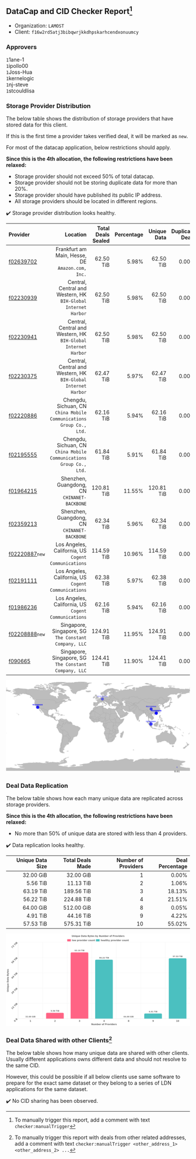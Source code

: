 ## DataCap and CID Checker Report[^1]
 - Organization: `LAMOST`
 - Client: `f16w2rd5atj3bibqwrjkkdhpskarhcendxonuumcy`
### Approvers
`1`1ane-1<br/>`1`ipollo00<br/>`1`Joss-Hua<br/>`1`kernelogic<br/>`1`nj-steve<br/>`1`stcouldlisa


### Storage Provider Distribution
The below table shows the distribution of storage providers that have stored data for this client.

If this is the first time a provider takes verified deal, it will be marked as `new`.

For most of the datacap application, below restrictions should apply.

**Since this is the 4th allocation, the following restrictions have been relaxed:**
 - Storage provider should not exceed 50% of total datacap.
 - Storage provider should not be storing duplicate data for more than 20%.
 - Storage provider should have published its public IP address.
 - All storage providers should be located in different regions.

✔️ Storage provider distribution looks healthy.

| Provider                                                    |                                                               Location | Total Deals Sealed | Percentage | Unique Data | Duplicate Deals |
| :---------------------------------------------------------- | ---------------------------------------------------------------------: | -----------------: | ---------: | ----------: | --------------: |
| [f02639702](https://filfox.info/en/address/f02639702)       |                    Frankfurt am Main, Hesse, DE<br/>`Amazon.com, Inc.` |          62.50 TiB |      5.98% |   62.50 TiB |           0.00% |
| [f02230939](https://filfox.info/en/address/f02230939)       |      Central, Central and Western, HK<br/>`BIH-Global Internet Harbor` |          62.50 TiB |      5.98% |   62.50 TiB |           0.00% |
| [f02230941](https://filfox.info/en/address/f02230941)       |      Central, Central and Western, HK<br/>`BIH-Global Internet Harbor` |          62.50 TiB |      5.98% |   62.50 TiB |           0.00% |
| [f02230375](https://filfox.info/en/address/f02230375)       |      Central, Central and Western, HK<br/>`BIH-Global Internet Harbor` |          62.47 TiB |      5.97% |   62.47 TiB |           0.00% |
| [f02220886](https://filfox.info/en/address/f02220886)       | Chengdu, Sichuan, CN<br/>`China Mobile Communications Group Co., Ltd.` |          62.16 TiB |      5.94% |   62.16 TiB |           0.00% |
| [f02195555](https://filfox.info/en/address/f02195555)       | Chengdu, Sichuan, CN<br/>`China Mobile Communications Group Co., Ltd.` |          61.84 TiB |      5.91% |   61.84 TiB |           0.00% |
| [f01964215](https://filfox.info/en/address/f01964215)       |                        Shenzhen, Guangdong, CN<br/>`CHINANET-BACKBONE` |         120.81 TiB |     11.55% |  120.81 TiB |           0.00% |
| [f02359213](https://filfox.info/en/address/f02359213)       |                        Shenzhen, Guangdong, CN<br/>`CHINANET-BACKBONE` |          62.34 TiB |      5.96% |   62.34 TiB |           0.00% |
| [f02220887](https://filfox.info/en/address/f02220887)`new`  |                Los Angeles, California, US<br/>`Cogent Communications` |         114.59 TiB |     10.96% |  114.59 TiB |           0.00% |
| [f02191111](https://filfox.info/en/address/f02191111)       |                Los Angeles, California, US<br/>`Cogent Communications` |          62.38 TiB |      5.97% |   62.38 TiB |           0.00% |
| [f01986236](https://filfox.info/en/address/f01986236)       |                Los Angeles, California, US<br/>`Cogent Communications` |          62.16 TiB |      5.94% |   62.16 TiB |           0.00% |
| [f02208888](https://filfox.info/en/address/f02208888)`new`  |               Singapore, Singapore, SG<br/>`The Constant Company, LLC` |         124.91 TiB |     11.95% |  124.91 TiB |           0.00% |
| [f090665](https://filfox.info/en/address/f090665)           |               Singapore, Singapore, SG<br/>`The Constant Company, LLC` |         124.41 TiB |     11.90% |  124.41 TiB |           0.00% |

<img src="https://raw.githubusercontent.com/data-preservation-programs/filplus-checker-assets/main/filecoin-project/filecoin-plus-large-datasets/issues/2150/1699407264971.png"/>

### Deal Data Replication
The below table shows how each many unique data are replicated across storage providers.


**Since this is the 4th allocation, the following restrictions have been relaxed:**
- No more than 50% of unique data are stored with less than 4 providers.

✔️ Data replication looks healthy.

| Unique Data Size | Total Deals Made | Number of Providers | Deal Percentage |
| ---------------: | ---------------: | ------------------: | --------------: |
|        32.00 GiB |        32.00 GiB |                   1 |           0.00% |
|         5.56 TiB |        11.13 TiB |                   2 |           1.06% |
|        63.19 TiB |       189.56 TiB |                   3 |          18.13% |
|        56.22 TiB |       224.88 TiB |                   4 |          21.51% |
|        64.00 GiB |       512.00 GiB |                   8 |           0.05% |
|         4.91 TiB |        44.16 TiB |                   9 |           4.22% |
|        57.53 TiB |       575.31 TiB |                  10 |          55.02% |

<img src="https://raw.githubusercontent.com/data-preservation-programs/filplus-checker-assets/main/filecoin-project/filecoin-plus-large-datasets/issues/2150/1699407265633.png"/>

### Deal Data Shared with other Clients[^3]
The below table shows how many unique data are shared with other clients.
Usually different applications owns different data and should not resolve to the same CID.

However, this could be possible if all below clients use same software to prepare for the exact same dataset or they belong to a series of LDN applications for the same dataset.

✔️ No CID sharing has been observed.

[^1]: To manually trigger this report, add a comment with text `checker:manualTrigger`

[^2]: Deals from those addresses are combined into this report as they are specified with `checker:manualTrigger`

[^3]: To manually trigger this report with deals from other related addresses, add a comment with text `checker:manualTrigger <other_address_1> <other_address_2> ...`
